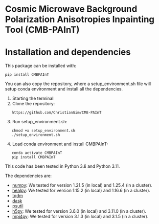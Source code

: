 # **C**osmic **M**icrowave **B**ackground **P**olarization **A**nisotropies **In**painting **T**ool (CMB-PAInT)

# Installation and dependencies

This package can be installed with:

``` 
pip install CMBPAInT
```

You can also copy the repository, where a setup_environment.sh file will setup conda environment and install all the dependencies.

  1. Starting the terminal
  2. Clone the repository:
  ``` 
     https://github.com/ChristianGim/CMB-PAInT
  ```
  3. Run setup_environment.sh:
  ```  
     chmod +x setup_environment.sh
     ./setup_environment.sh
  ```
  4. Load conda environment and install CMBPAInT:
  ```
     conda activate CMBPAInT
     pip install CMBPAInT
  ```

This code has been tested in Python 3.8 and Python 3.11. 

The dependencies are:

* [numpy](https://numpy.org/): We tested for version 1.21.5 (in local) and 1.25.4 (in a cluster).
* [healpy](https://healpy.readthedocs.io/en/latest/): We tested for version 1.15.2 (in local) and 1.16.6 (in a cluster).
* [tqdm](https://github.com/tqdm/tqdm)
* [dask](https://www.dask.org/)
* [psutil](https://psutil.readthedocs.io/en/latest/)
* [h5py](https://www.h5py.org/): We tested for version 3.6.0 (in local) and 3.11.0 (in a cluster).
* [mpi4py](https://mpi4py.readthedocs.io/en/stable/): We tested for version 3.1.3 (in local) and 3.1.5 (in a cluster).

  
